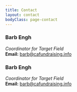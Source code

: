 ```yaml
---
title: Contact
layout: contact
bodyClass: page-contact
---
```


### Barb Engh ###
*Coordinator for Target Field*   
**Email:** <barb@cafundraising.info>

### Barb Engh ###
*Coordinator for Target Field*   
**Email:** <barb@cafundraising.info>